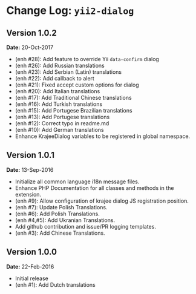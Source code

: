 Change Log: `yii2-dialog`
===================================

## Version 1.0.2

**Date:** 20-Oct-2017

- (enh #28): Add feature to override Yii `data-confirm` dialog
- (enh #26): Add Russian translations
- (enh #23): Add Serbian (Latin) translations
- (enh #22): Add callback to alert
- (enh #21): Fixed accept custom options for dialog
- (enh #20): Add Italian translations
- (enh #17): Add Traditional Chinese translations
- (enh #16): Add Turkish translations
- (enh #15): Add Portugese Brazilian translations
- (enh #13): Add Portugese translations
- (enh #12): Correct typo in readme.md
- (enh #10): Add German translations
- Enhance KrajeeDialog variables to be registered in global namespace.

## Version 1.0.1

**Date:** 13-Sep-2016

- Initialize all common language i18n message files.
- Enhance PHP Documentation for all classes and methods in the extension.
- (enh #9): Allow configuration of krajee dialog JS registration position.
- (enh #7): Update Polish Translations.
- (enh #6): Add Polish Translations.
- (enh #4,#5): Add Ukranian Translations.
- Add github contribution and issue/PR logging templates.
- (enh #3): Add Chinese Translations.

## Version 1.0.0

**Date:** 22-Feb-2016

- Initial release
- (enh #1): Add Dutch translations
